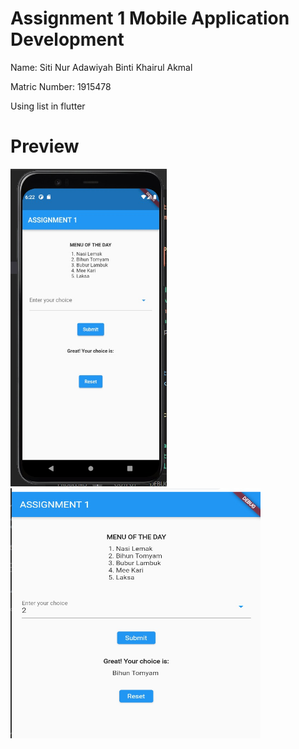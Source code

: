 # Assignment 1 Mobile Application Development

Name: Siti Nur Adawiyah Binti Khairul Akmal

Matric Number: 1915478

Using list in flutter

# Preview

<img src = 'https://github.com/adawiyahakmal/assignment_1/blob/master/image/1.jpeg' width = '250'> 

<img src = 'https://github.com/adawiyahakmal/assignment_1/blob/master/image/2.jpeg' width = '400' height = '400'>




